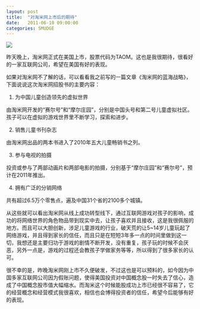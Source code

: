 ```yaml
---
layout: post
title:  "对淘米网上市后的期待"
date:   2011-06-10 09:00:00
categories: SMUDGE
---
```


<img src="http://binnng.coding.io/assets/images/taomee.jpg"/>

昨天晚上，淘米网正式在美国上市，股票代码为TAOM。这也是我很期待，很看好的一家互联网公司，希望在美国有好的表现。



如果对淘米网不了解的话，可以看看我之前写的一篇文章《淘米网的蓝海战略》，下面说说这次淘米网招股书的主要内容：



1. 为中国儿童创造领先的虚拟世界

由淘米网开发的“赛尔号”和“摩尔庄园”，分别是中国头号和第二号儿童虚拟社区。孩子可以在虚拟的游戏世界里不断学习，探索和进步。



2. 销售儿童书刊杂志

由淘米网出品的两本书进入了2010年五大儿童畅销书之列。



3. 参与电视的拍摄

投资或参与了两部动画片和两部电影的拍摄，分别基于“摩尔庄园”和“赛尔号”，预计在2011年推出。



4. 拥有广泛的分销网络

共有超过6.5万个零售点，遍及中国31个省的2100多个城镇。



从这些就可以看出淘米网从线上成功转型线下，通过互联网游戏对孩子的影响，成功的将网络世界的角色物品带到现实中去，让孩子喜欢并且接收，这是我很佩服的地方。而且可以大胆创新，涉足儿童游戏的行业，破天荒的让5~14岁儿童玩起了网络游戏，并且得到家长的信任，而且只是在短短3年多一点的时间里做到这一切，我想还是主要归功于游戏的剧情不断开发，没有重复，孩子玩的时候不会厌恶，另外一点是，游戏的过程还会教孩子学做家务等等，所以得到了很多家长的认可。



很不幸的是，昨晚淘米网刚上市不久便破发，不过这也是可以预料的，如今因为中国多家互联网公司因为假账问题，使得美国投资对中国概念股一时失去了信心，造成了中国概念股市值大幅缩水。而淘米这个时候能股成功上市已经很不容易了，它的经营概念和经营模式我很喜欢，相信也会博得投资者的信任，希望今后能够有好的表现。